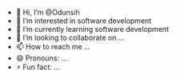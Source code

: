 - 👋 Hi, I’m @Odunsih
- 👀 I’m interested in software development 
- 🌱 I’m currently learning software development 
- 💞️ I’m looking to collaborate on ...
- 📫 How to reach me ...
- 😄 Pronouns: ...
- ⚡ Fun fact: ...

<!---
Odunsih/Odunsih is a ✨ special ✨ repository because its `README.md` (this file) appears on your GitHub profile.
You can click the Preview link to take a look at your changes.
--->
